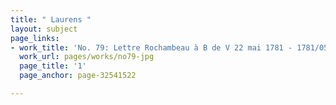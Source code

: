 ```yaml
---
title: " Laurens "
layout: subject
page_links:
- work_title: 'No. 79: Lettre Rochambeau à B de V 22 mai 1781 - 1781/05/22'
  work_url: pages/works/no79-jpg
  page_title: '1'
  page_anchor: page-32541522

---
```

